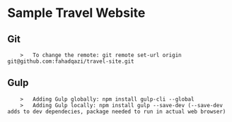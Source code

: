 # Sample Travel Website

## Git
```
    >   To change the remote: git remote set-url origin git@github.com:fahadqazi/travel-site.git 
```

## Gulp
```
    >   Adding Gulp globally: npm install gulp-cli --global
    >   Adding Gulp locally: npm install gulp --save-dev (--save-dev adds to dev dependecies, package needed to run in actual web browser)
```
